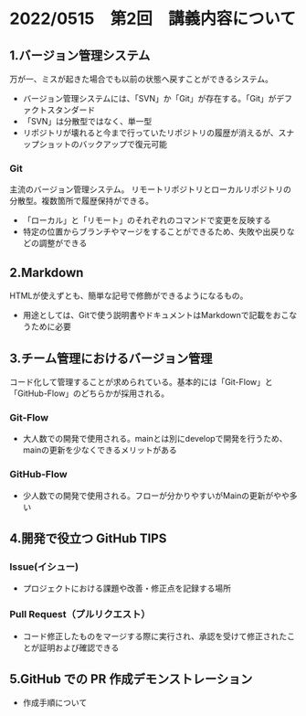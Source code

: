# 2022/0515　第2回　講義内容について

## 1.バージョン管理システム
万が一、ミスが起きた場合でも以前の状態へ戻すことができるシステム。

* バージョン管理システムには、「SVN」か「Git」が存在する。「Git」がデファクトスタンダード
* 「SVN」は分散型ではなく、単一型
* リポジトリが壊れると今まで行っていたリポジトリの履歴が消えるが、スナップショットのバックアップで復元可能

### Git
主流のバージョン管理システム。
リモートリポジトリとローカルリポジトリの分散型。複数箇所で履歴保持ができる。

* 「ローカル」と「リモート」のそれぞれのコマンドで変更を反映する
* 特定の位置からブランチやマージをすることができるため、失敗や出戻りなどの調整ができる

## 2.Markdown
HTMLが使えずとも、簡単な記号で修飾ができるようになるもの。
* 用途としては、Gitで使う説明書やドキュメントはMarkdownで記載をおこなうために必要

## 3.チーム管理におけるバージョン管理
コード化して管理することが求められている。基本的には「Git-Flow」と「GitHub-Flow」のどちらかが採用される。

### Git-Flow
* 大人数での開発で使用される。mainとは別にdevelopで開発を行うため、mainの更新を少なくできるメリットがある

### GitHub-Flow
* 少人数での開発で使用される。フローが分かりやすいがMainの更新がやや多い

## 4.開発で役立つ GitHub TIPS
### Issue(イシュー)
* プロジェクトにおける課題や改善・修正点を記録する場所

### Pull Request（プルリクエスト）
* コード修正したものをマージする際に実行され、承認を受けて修正されたことが証明および確認できる

## 5.GitHub での PR 作成デモンストレーション
* 作成手順について